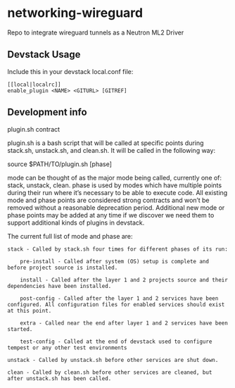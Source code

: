 # networking-wireguard
Repo to integrate wireguard tunnels as a Neutron ML2 Driver


## Devstack Usage

Include this in your devstack local.conf file:

```
[[local|localrc]]
enable_plugin <NAME> <GITURL> [GITREF]
```





## Development info

plugin.sh contract

plugin.sh is a bash script that will be called at specific points during stack.sh, unstack.sh, and clean.sh. It will be called in the following way:

source $PATH/TO/plugin.sh <mode> [phase]

mode can be thought of as the major mode being called, currently one of: stack, unstack, clean. phase is used by modes which have multiple points during their run where it’s necessary to be able to execute code. All existing mode and phase points are considered strong contracts and won’t be removed without a reasonable deprecation period. Additional new mode or phase points may be added at any time if we discover we need them to support additional kinds of plugins in devstack.

The current full list of mode and phase are:

    stack - Called by stack.sh four times for different phases of its run:

        pre-install - Called after system (OS) setup is complete and before project source is installed.

        install - Called after the layer 1 and 2 projects source and their dependencies have been installed.

        post-config - Called after the layer 1 and 2 services have been configured. All configuration files for enabled services should exist at this point.

        extra - Called near the end after layer 1 and 2 services have been started.

        test-config - Called at the end of devstack used to configure tempest or any other test environments

    unstack - Called by unstack.sh before other services are shut down.

    clean - Called by clean.sh before other services are cleaned, but after unstack.sh has been called.


